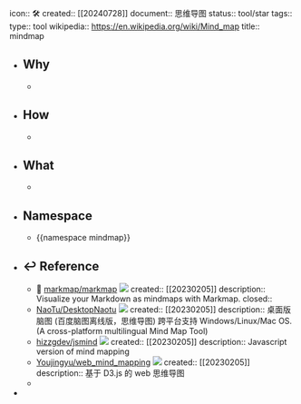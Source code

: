 icon:: 🛠
created:: [[20240728]]
document:: 思维导图
status:: tool/star
tags:: 
type:: tool
wikipedia:: https://en.wikipedia.org/wiki/Mind_map
title:: mindmap

- ## Why
  -
- ## How
  -
- ## What
  -
- ## Namespace
  - {{namespace mindmap}}
- ## ↩ Reference
  - 🌟 [markmap/markmap](https://github.com/markmap/markmap) ![](https://img.shields.io/github/stars/markmap/markmap)
    created:: [[20230205]]
    description:: Visualize your Markdown as mindmaps with Markmap.
    closed::
  - [NaoTu/DesktopNaotu](https://github.com/NaoTu/DesktopNaotu) ![](https://img.shields.io/github/stars/NaoTu/DesktopNaotu)
    created:: [[20230205]]
    description:: 桌面版脑图 (百度脑图离线版，思维导图) 跨平台支持 Windows/Linux/Mac OS. (A cross-platform multilingual Mind Map Tool)
  - [hizzgdev/jsmind](https://github.com/hizzgdev/jsmind) ![](https://img.shields.io/github/stars/hizzgdev/jsmind)
    created:: [[20230205]]
    description:: Javascript version of mind mapping
  - [Youjingyu/web_mind_mapping](https://github.com/Youjingyu/web_mind_mapping) ![](https://img.shields.io/github/stars/Youjingyu/web_mind_mapping)
    created:: [[20230205]]
    description:: 基于 D3.js 的 web 思维导图
  -
-